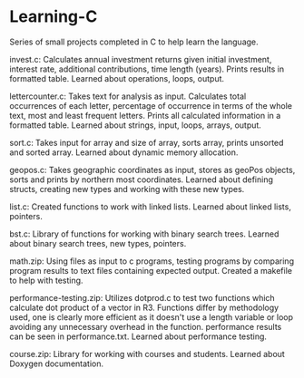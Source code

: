 # Learning-C
Series of small projects completed in C to help learn the language.

invest.c:
Calculates annual investment returns given initial investment, interest rate, additional contributions, time length (years). Prints results in formatted table.
Learned about operations, loops, output.

lettercounter.c:
Takes text for analysis as input. Calculates total occurrences of each letter, percentage of occurrence in terms of the whole text, most and least frequent letters.
Prints all calculated information in a formatted table. Learned about strings, input, loops, arrays, output.

sort.c:
Takes input for array and size of array, sorts array, prints unsorted and sorted array. Learned about dynamic memory allocation.

geopos.c:
Takes geographic coordinates as input, stores as geoPos objects, sorts and prints by northern most coordinates.
Learned about defining structs, creating new types and working with these new types.

list.c:
Created functions to work with linked lists. Learned about linked lists, pointers.

bst.c:
Library of functions for working with binary search trees. Learned about binary search trees, new types, pointers.

math.zip:
Using files as input to c programs, testing programs by comparing program results to text files containing expected output. Created a makefile to help with testing.

performance-testing.zip:
Utilizes dotprod.c to test two functions which calculate dot product of a vector in R3. Functions differ by methodology used, one is clearly more efficient
as it doesn't use a length variable or loop avoiding any unnecessary overhead in the function. performance results can be seen in performance.txt.
Learned about performance testing.

course.zip:
Library for working with courses and students. Learned about Doxygen documentation.
